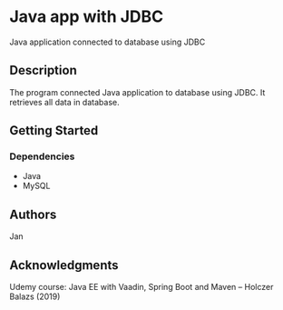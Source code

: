 # Java app with JDBC

Java application connected to database using JDBC

## Description

The program connected Java application to database using JDBC.
It retrieves all data in database.

## Getting Started

### Dependencies

* Java
* MySQL

## Authors

Jan

## Acknowledgments

Udemy course: Java EE with Vaadin, Spring Boot and Maven – Holczer Balazs (2019)
